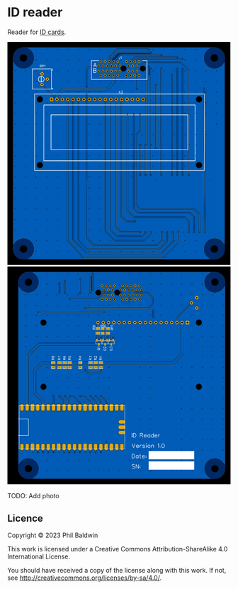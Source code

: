 ID reader
=========

Reader for [ID cards](https://github.com/PhilboBaggins/id-card).

![Top](./Exports-v1.0/Top.svg)
![Bottom](./Exports-v1.0/Bottom.svg)

TODO: Add photo

Licence
-------

Copyright © 2023 Phil Baldwin

This work is licensed under a Creative Commons Attribution-ShareAlike 4.0 International License.

You should have received a copy of the license along with this work. If not, see <http://creativecommons.org/licenses/by-sa/4.0/>.
